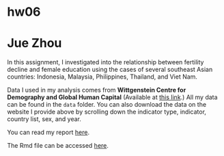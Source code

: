 # hw06

# Jue Zhou

In this assignment, I investigated into the relationship between fertility decline and female education using the cases of several southeast Asian countries: Indonesia, Malaysia, Philippines, Thailand, and Viet Nam.

Data I used in my analysis comes from **Wittgenstein Centre for Demography and Global Human Capital** (Available at [this link](http://dataexplorer.wittgensteincentre.org/wcde-v2/).)
All my data can be found in the `data` folder. You can also download the data on the website I provide above by scrolling down the indicator type, indicator, country list, sex, and year.

You can read my report [here](https://github.com/Jade-Zhou/hw06/blob/master/east_asia_fertility.md).

The Rmd file can be accessed [here](https://github.com/Jade-Zhou/hw06/blob/master/east_asia_fertility.Rmd).